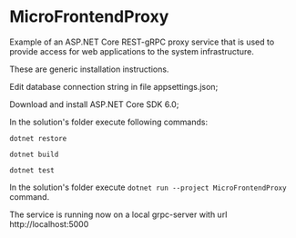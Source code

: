 # MicroFrontendProxy
Example of an ASP.NET Core REST-gRPC proxy service that is used to provide access for web applications to the system infrastructure.

These are generic installation instructions.

Edit database connection string in file appsettings.json;

Download and install ASP.NET Core SDK 6.0;

In the solution's folder execute following commands:

`dotnet restore`

`dotnet build`

`dotnet test`


In the solution's folder execute `dotnet run --project MicroFrontendProxy` command.

The service is running now on a local grpc-server with url http://localhost:5000
